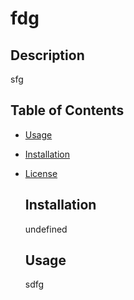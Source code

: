 # fdg
  ## Description
  sfg

  ## Table of Contents
  * [Usage](#usage)
  * [Installation](#installation)
* [License](#license)

  ## Installation
  undefined

  ## Usage
  sdfg
  
